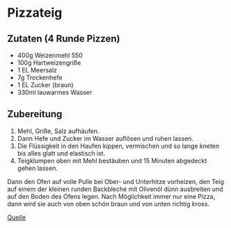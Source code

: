 Pizzateig
=========

Zutaten (4 Runde Pizzen)
------------------------

* 400g Weizenmehl 550
* 100g Hartweizengriße
* 1 EL Meersalz
* 7g Trockenhefe
* 1 EL Zucker (braun)
* 330ml lauwarmes Wasser

Zubereitung
-----------

1. Mehl, Griße, Salz aufhäufen. 
2. Dann Hefe und Zucker im Wasser auflösen und ruhen lassen. 
3. Die Flüssigkeit in den Haufen kippen, vermischen und so lange kneten bis alles glatt und elastisch ist.
4. Teigklumpen oben mit Mehl bestäuben und 15 Minuten abgedeckt gehen lassen.

Dann den Ofen auf volle Pulle bei Ober- und Unterhitze vorheizen, den Teig auf einem der kleinen runden Backbleche mit Olivenöl dünn ausbreiten und auf den Boden des Ofens legen. Nach Möglichkeit immer nur eine Pizza, dann wird sie auch von oben schön braun und von unten richtig kross.

[Quelle](http://forum.mods.de/bb/thread.php?TID=202686&PID=1241887795#reply_1241887795)

